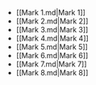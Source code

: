 - [[Mark 1.md|Mark 1]]
- [[Mark 2.md|Mark 2]]
- [[Mark 3.md|Mark 3]]
- [[Mark 4.md|Mark 4]]
- [[Mark 5.md|Mark 5]]
- [[Mark 6.md|Mark 6]]
- [[Mark 7.md|Mark 7]]
- [[Mark 8.md|Mark 8]]